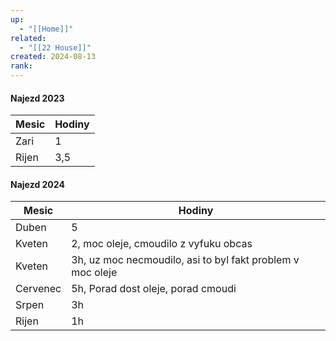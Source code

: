 ```yaml
---
up:
  - "[[Home]]"
related:
  - "[[22 House]]"
created: 2024-08-13
rank: 
---
```


#### Najezd 2023

|  Mesic<br/> | Hodiny<br/> |
|-----|-----|
|  Zari <br/> | 1<br/> |
|  Rijen<br/> | 3,5<br/> |

#### Najezd 2024

| Mesic<br/>  | Hodiny<br/>                                                |
| ----------- | ---------------------------------------------------------- |
| Duben <br/> | 5<br/>                                                     |
| Kveten      | 2, moc oleje, cmoudilo z vyfuku obcas                      |
| Kveten      | 3h, uz moc necmoudilo, asi to byl fakt problem v moc oleje |
| Cervenec    | 5h, Porad dost oleje, porad cmoudi                         |
| Srpen       | 3h                                                         |
| Rijen       | 1h                                                         |


